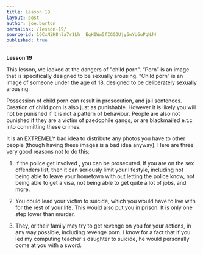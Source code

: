 ```yaml
---
title: Lesson 19
layout: post
author: joe.burton
permalink: /lesson-19/
source-id: 16CxNiH8nla7r1Lh__EgH0Ww5fIGGOUjy6wYU6uPqNJ4
published: true
---
```

**Lesson 19**

This lesson, we looked at the dangers of "child porn". “Porn” is an image that is specifically designed to be sexually arousing.  “Child porn” is an image of someone under the age of 18, designed to be deliberately sexually arousing.

Possession of child porn can result in prosecution, and jail sentences. Creation of child porn is also just as punishable. However it is likely you will not be punished if it is not a pattern of behaviour. People are also not punished if they are a victim of paedophile gangs, or are blackmailed e.t.c into committing these crimes.

It is an EXTREMELY bad idea to distribute any photos you have to other people (though having these images is a bad idea anyway). Here are three very good reasons not to do this:

1. If the police get involved , you can be prosecuted. If you are on the sex offenders list, then it can seriously limit your lifestyle, including not being able to leave your hometown with out letting the police know, not being able to get a visa, not being able to get quite a lot of jobs, and more.

2. You could lead your victim to suicide, which you would have to live with for the rest of your life. This would also put you in prison. It is only one step lower than murder.

3. They, or their family may try to get revenge on you for your actions, in any way possible, including revenge porn. I know for a fact that if you led my computing teacher's daughter to suicide, he would personally come at you with a sword.

